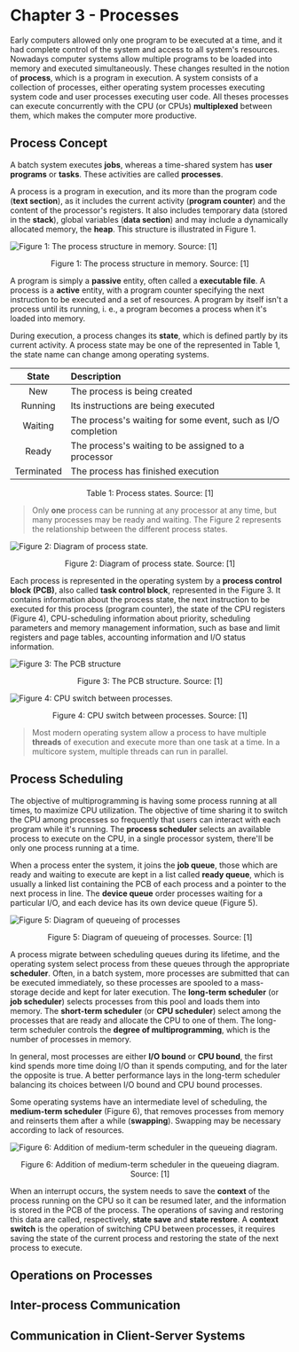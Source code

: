 # Chapter 3 - Processes

Early computers allowed only one program to be executed at a time, and it had complete control of the system and access to all system's resources. Nowadays computer systems allow multiple programs to be loaded into memory and executed simultaneously. These changes resulted in the notion of **process**, which is a program in execution. A system consists of a collection of processes, either operating system processes executing system code and user processes executing user code. All theses processes can execute concurrently with the CPU (or CPUs) **multiplexed** between them, which makes the computer more productive.

## Process Concept

A batch system executes **jobs**, whereas a time-shared system has **user programs** or **tasks**. These activities are called **processes**.

A process is a program in execution, and its more than the program code (**text section**), as it includes the current activity (**program counter**) and the content of the processor's registers. It also includes temporary data (stored in the **stack**), global variables (**data section**) and may include a dynamically allocated memory, the **heap**. This structure is illustrated in Figure 1.

![Figure 1: The process structure in memory. Source: [1]](assets/ch3/2022-12-03-09-38-59.png)

<div style="text-align: center">
<p>Figure 1: The process structure in memory. Source: [1]</p>
</div>

A program is simply a **passive** entity, often called a **executable file**. A process is a **active** entity, with a program counter specifying the next instruction to be executed and a set of resources. A program by itself isn't a process until its running, i. e., a program becomes a process when it's loaded into memory.

During execution, a process changes its **state**, which is defined partly by its current activity. A process state may be one of the represented in Table 1, the state name can change among operating systems.

| State | Description |
| :-: | :- |
| New | The process is being created |
| Running | Its instructions are being executed |
| Waiting | The process's waiting for some event, such as I/O completion |
| Ready | The process's waiting to be assigned to a processor |
| Terminated | The process has finished execution |

<div style="text-align: center">
<p>Table 1: Process states. Source: [1]</p>
</div>

> Only **one** process can be running at any processor at any time, but many processes may be ready and waiting. The Figure 2 represents the relationship between the different process states.

![Figure 2: Diagram of process state.](assets/ch3/2022-12-03-10-19-49.png)
<div style="text-align: center">
<p>
Figure 2: Diagram of process state. Source: [1]
</p>
</div>

Each process is represented in the operating system by a **process control block (PCB)**, also called **task control block**, represented in the Figure 3. It contains information about the process state, the next instruction to be executed for this process (program counter), the state of the CPU registers (Figure 4), CPU-scheduling information about priority, scheduling parameters and memory management information, such as base and limit registers and page tables, accounting information and I/O status information.

![Figure 3: The PCB structure](assets/ch3/2022-12-03-09-59-37.png)
<div style="text-align: center">
<p>
Figure 3: The PCB structure. Source: [1]
</p>
</div>

![Figure 4: CPU switch between processes.](assets/ch3/2022-12-03-10-29-44.png)
<div style="text-align: center">
<p>
Figure 4: CPU switch between processes. Source: [1]
</p>
</div>

> Most modern operating system allow a process to have multiple **threads** of execution and execute more than one task at a time. In a multicore system, multiple threads can run in parallel.

## Process Scheduling

The objective of multiprogramming is having some process running at all times, to maximize CPU utilization. The objective of time sharing it to switch the CPU among processes so frequently that users can interact with each program while it's running. The **process scheduler** selects an available process to execute on the CPU, in a single processor system, there'll be only one process running at a time.

When a process enter the system, it joins the **job queue**, those which are ready and waiting to execute are kept in a list called **ready queue**, which is usually a linked list containing the PCB of each process and a pointer to the next process in line. The **device queue** order processes waiting for a particular I/O, and each device has its own device queue (Figure 5).

![Figure 5: Diagram of queueing of processes](assets/ch3/2022-12-03-10-36-34.png)
<div style="text-align: center">
<p>
Figure 5: Diagram of queueing of processes. Source: [1]
</p>
</div>

A process migrate between scheduling queues during its lifetime, and the operating system select process from these queues through the appropriate **scheduler**. Often, in a batch system, more processes are submitted that can be executed immediately, so these processes are spooled to a mass-storage decide and kept for later execution. The **long-term scheduler** (or **job scheduler**) selects processes from this pool and loads them into memory. The **short-term scheduler** (or **CPU scheduler**) select among the processes that are ready and allocate the CPU to one of them. The long-term scheduler controls the **degree of multiprogramming**, which is the number of processes in memory.

In general, most processes are either **I/O bound** or **CPU bound**, the first kind spends more time doing I/O than it spends computing, and for the later the opposite is true. A better performance lays in the long-term scheduler balancing its choices between I/O bound and CPU bound processes.

Some operating systems have an intermediate level of scheduling, the **medium-term scheduler** (Figure 6), that removes processes from memory and reinserts them after a while (**swapping**). Swapping may be necessary according to lack of resources.

![Figure 6: Addition of medium-term scheduler in the queueing diagram.](assets/ch3/2022-12-03-15-19-32.png)

<div style="text-align: center">
<p>
Figure 6: Addition of medium-term scheduler in the queueing diagram. Source: [1]
</p>
</div>

When an interrupt occurs, the system needs to save the **context** of the process running on the CPU so it can be resumed later, and the information is stored in the PCB of the process. The operations of saving and restoring this data are called, respectively, **state save** and **state restore**. A **context switch** is the operation of switching CPU between processes, it requires saving the state of the current process and restoring the state of the next process to execute.

## Operations on Processes

## Inter-process Communication

## Communication in Client-Server Systems
